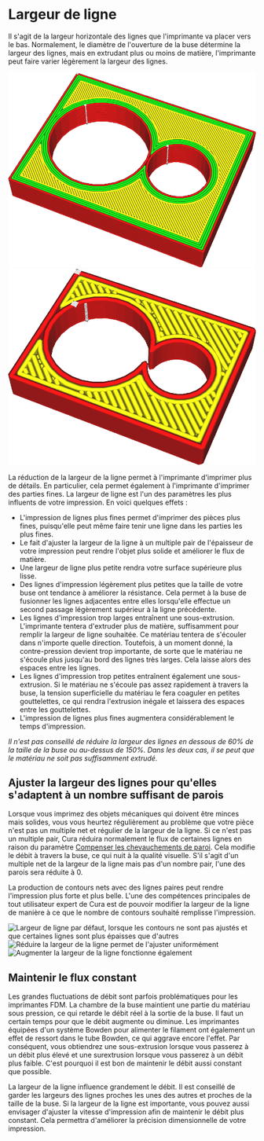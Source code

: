Largeur de ligne
===

Il s'agit de la largeur horizontale des lignes que l'imprimante va placer vers le bas. Normalement, le diamètre de l'ouverture de la buse détermine la largeur des lignes, mais en extrudant plus ou moins de matière, l'imprimante peut faire varier légèrement la largeur des lignes.

![Lignes très fines](../../../articles/images/line_width_small.png)
![Lignes très larges](../../../articles/images/line_width_large.png)

La réduction de la largeur de la ligne permet à l'imprimante d'imprimer plus de détails. En particulier, cela permet également à l'imprimante d'imprimer des parties fines. La largeur de ligne est l'un des paramètres les plus influents de votre impression. En voici quelques effets :
* L'impression de lignes plus fines permet d'imprimer des pièces plus fines, puisqu'elle peut même faire tenir une ligne dans les parties les plus fines.
* Le fait d'ajuster la largeur de la ligne à un multiple pair de l'épaisseur de votre impression peut rendre l'objet plus solide et améliorer le flux de matière.
* Une largeur de ligne plus petite rendra votre surface supérieure plus lisse.
* Des lignes d'impression légèrement plus petites que la taille de votre buse ont tendance à améliorer la résistance. Cela permet à la buse de fusionner les lignes adjacentes entre elles lorsqu'elle effectue un second passage légèrement supérieur à la ligne précédente.
* Les lignes d'impression trop larges entraînent une sous-extrusion. L'imprimante tentera d'extruder plus de matière, suffisamment pour remplir la largeur de ligne souhaitée. Ce matériau tentera de s'écouler dans n'importe quelle direction. Toutefois, à un moment donné, la contre-pression devient trop importante, de sorte que le matériau ne s'écoule plus jusqu'au bord des lignes très larges. Cela laisse alors des espaces entre les lignes.
* Les lignes d'impression trop petites entraînent également une sous-extrusion. Si le matériau ne s'écoule pas assez rapidement à travers la buse, la tension superficielle du matériau le fera coaguler en petites gouttelettes, ce qui rendra l'extrusion inégale et laissera des espaces entre les gouttelettes.
* L'impression de lignes plus fines augmentera considérablement le temps d'impression.

*Il n'est pas conseillé de réduire la largeur des lignes en dessous de 60% de la taille de la buse ou au-dessus de 150%. Dans les deux cas, il se peut que le matériau ne soit pas suffisamment extrudé.*

Ajuster la largeur des lignes pour qu'elles s'adaptent à un nombre suffisant de parois
----
Lorsque vous imprimez des objets mécaniques qui doivent être minces mais solides, vous vous heurtez régulièrement au problème que votre pièce n'est pas un multiple net et régulier de la largeur de la ligne. Si ce n'est pas un multiple pair, Cura réduira normalement le flux de certaines lignes en raison du paramètre [Compenser les chevauchements de paroi](../shell/travel_compensate_overlapping_walls_enabled.md). Cela modifie le débit à travers la buse, ce qui nuit à la qualité visuelle. S'il s'agit d'un multiple net de la largeur de la ligne mais pas d'un nombre pair, l'une des parois sera réduite à 0.

La production de contours nets avec des lignes paires peut rendre l'impression plus forte et plus belle. L'une des compétences principales de tout utilisateur expert de Cura est de pouvoir modifier la largeur de la ligne de manière à ce que le nombre de contours souhaité remplisse l'impression.

![Largeur de ligne par défaut, lorsque les contours ne sont pas ajustés et que certaines lignes sont plus épaisses que d'autres](../../../articles/images/line_width_fit_bad.png)
![Réduire la largeur de la ligne permet de l'ajuster uniformément](../../../articles/images/line_width_fit_good_small.png)
![Augmenter la largeur de la ligne fonctionne également](../../../articles/images/line_width_fit_good_large.png)

Maintenir le flux constant
----
Les grandes fluctuations de débit sont parfois problématiques pour les imprimantes FDM. La chambre de la buse maintient une partie du matériau sous pression, ce qui retarde le débit réel à la sortie de la buse. Il faut un certain temps pour que le débit augmente ou diminue. Les imprimantes équipées d'un système Bowden pour alimenter le filament ont également un effet de ressort dans le tube Bowden, ce qui aggrave encore l'effet. Par conséquent, vous obtiendrez une sous-extrusion lorsque vous passerez à un débit plus élevé et une surextrusion lorsque vous passerez à un débit plus faible. C'est pourquoi il est bon de maintenir le débit aussi constant que possible.

La largeur de la ligne influence grandement le débit. Il est conseillé de garder les largeurs des lignes proches les unes des autres et proches de la taille de la buse. Si la largeur de la ligne est importante, vous pouvez aussi envisager d'ajuster la vitesse d'impression afin de maintenir le débit plus constant. Cela permettra d'améliorer la précision dimensionnelle de votre impression.
